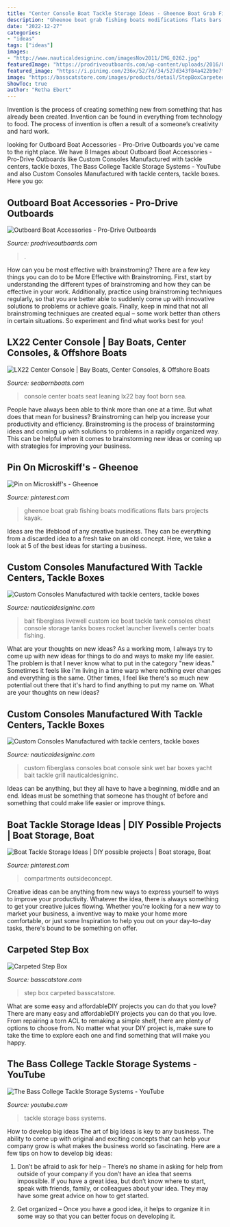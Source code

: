 ```yaml
---
title: "Center Console Boat Tackle Storage Ideas - Gheenoe Boat Grab Fishing Boats Modifications Flats Bars Projects Kayak"
description: "Gheenoe boat grab fishing boats modifications flats bars projects kayak"
date: "2022-12-27"
categories:
- "ideas"
tags: ["ideas"]
images:
- "http://www.nauticaldesigninc.com/imagesNov2011/IMG_0262.jpg"
featuredImage: "https://prodriveoutboards.com/wp-content/uploads/2016/02/boatacc_rodbox.jpg"
featured_image: "https://i.pinimg.com/236x/52/7d/34/527d343f84a422b9e7f77eb830ea013c.jpg"
image: "https://basscatstore.com/images/products/detail/StepBoxCarpeted02.JPG"
ShowToc: true
author: "Retha Ebert"
---
```



Invention is the process of creating something new from something that has already been created. Invention can be found in everything from technology to food. The process of invention is often a result of a someone’s creativity and hard work.

	

		
looking for Outboard Boat Accessories - Pro-Drive Outboards you've came to the right place. We have 8 Images about Outboard Boat Accessories - Pro-Drive Outboards like Custom Consoles Manufactured with tackle centers, tackle boxes, The Bass College Tackle Storage Systems - YouTube and also Custom Consoles Manufactured with tackle centers, tackle boxes. Here you go:
		
    
## Outboard Boat Accessories - Pro-Drive Outboards

<img loading=lazy src="https://prodriveoutboards.com/wp-content/uploads/2016/02/boatacc_rodbox.jpg" onerror="this.onerror=null;this.src='https://tse2.mm.bing.net/th?id=OIP.jCUR7B_5Ae1z3U2RGyHZLwHaFx&amp;pid=15.1';" alt="Outboard Boat Accessories - Pro-Drive Outboards">

_Source: prodriveoutboards.com_

>. 

	

How can you be most effective with brainstroming?
There are a few key things you can do to be More Effective with Brainstroming. First, start by understanding the different types of brainstroming and how they can be effective in your work. Additionally, practice using brainstroming techniques regularly, so that you are better able to suddenly come up with innovative solutions to problems or achieve goals. Finally, keep in mind that not all brainstroming techniques are created equal – some work better than others in certain situations. So experiment and find what works best for you!

    
## LX22 Center Console | Bay Boats, Center Consoles, &amp; Offshore Boats

<img loading=lazy src="https://www.seabornboats.com/wp-content/uploads/2017/11/center-console-boats-leaning-post-and-seat-combo.png" onerror="this.onerror=null;this.src='https://tse3.mm.bing.net/th?id=OIP.8EpQHCGg0HpKTmZkTzfZMgHaE7&amp;pid=15.1';" alt="LX22 Center Console | Bay Boats, Center Consoles, &amp; Offshore Boats">

_Source: seabornboats.com_

>console center boats seat leaning lx22 bay foot born sea. 

	

People have always been able to think more than one at a time. But what does that mean for business? Brainstroming can help you increase your productivity and efficiency. Brainstroming is the process of brainstorming ideas and coming up with solutions to problems in a rapidly organized way. This can be helpful when it comes to brainstorming new ideas or coming up with strategies for improving your business.

    
## Pin On Microskiff&#039;s - Gheenoe

<img loading=lazy src="https://i.pinimg.com/736x/df/24/c9/df24c94cd8bbfa179c7c0ab5774ae266--fishing-boats.jpg" onerror="this.onerror=null;this.src='https://tse1.mm.bing.net/th?id=OIP.Y_9I6UAq5WKCeFnvuQqswwHaJ3&amp;pid=15.1';" alt="Pin on Microskiff&#039;s - Gheenoe">

_Source: pinterest.com_

>gheenoe boat grab fishing boats modifications flats bars projects kayak. 

	

Ideas are the lifeblood of any creative business. They can be everything from a discarded idea to a fresh take on an old concept. Here, we take a look at 5 of the best ideas for starting a business.

    
## Custom Consoles Manufactured With Tackle Centers, Tackle Boxes

<img loading=lazy src="http://www.nauticaldesigninc.com/imagesNov2011/IMG_0262.jpg" onerror="this.onerror=null;this.src='https://tse1.mm.bing.net/th?id=OIP.LJkTBQoZdx4DgjHxJyr-rAHaI8&amp;pid=15.1';" alt="Custom Consoles Manufactured with tackle centers, tackle boxes">

_Source: nauticaldesigninc.com_

>bait fiberglass livewell custom ice boat tackle tank consoles chest console storage tanks boxes rocket launcher livewells center boats fishing. 

	

What are your thoughts on new ideas?
As a working mom, I always try to come up with new ideas for things to do and ways to make my life easier. The problem is that I never know what to put in the category "new ideas." Sometimes it feels like I'm living in a time warp where nothing ever changes and everything is the same. Other times, I feel like there's so much new potential out there that it's hard to find anything to put my name on. What are your thoughts on new ideas?

    
## Custom Consoles Manufactured With Tackle Centers, Tackle Boxes

<img loading=lazy src="https://www.nauticaldesigninc.com/images_2015_March/Sink-Grill-20150120_150928.jpg" onerror="this.onerror=null;this.src='https://tse1.mm.bing.net/th?id=OIP.0LnivCpr3FUZvZTys9LPZAHaF0&amp;pid=15.1';" alt="Custom Consoles Manufactured with tackle centers, tackle boxes">

_Source: nauticaldesigninc.com_

>custom fiberglass consoles boat console sink wet bar boxes yacht bait tackle grill nauticaldesigninc. 

	

Ideas can be anything, but they all have to have a beginning, middle and an end. Ideas must be something that someone has thought of before and something that could make life easier or improve things.

    
## Boat Tackle Storage Ideas | DIY Possible Projects | Boat Storage, Boat

<img loading=lazy src="https://i.pinimg.com/236x/52/7d/34/527d343f84a422b9e7f77eb830ea013c.jpg" onerror="this.onerror=null;this.src='https://tse1.mm.bing.net/th?id=OIP.fvL7xImDNg-euE4im9w0ugAAAA&amp;pid=15.1';" alt="Boat Tackle Storage Ideas | DIY possible projects | Boat storage, Boat">

_Source: pinterest.com_

>compartments outsideconcept. 

	

Creative ideas can be anything from new ways to express yourself to ways to improve your productivity. Whatever the idea, there is always something to get your creative juices flowing. Whether you're looking for a new way to market your business, a inventive way to make your home more comfortable, or just some Inspiration to help you out on your day-to-day tasks, there's bound to be something on offer.

    
## Carpeted Step Box

<img loading=lazy src="https://basscatstore.com/images/products/detail/StepBoxCarpeted02.JPG" onerror="this.onerror=null;this.src='https://tse2.mm.bing.net/th?id=OIP.zzItEJTOuf3IXZmht7e8yAHaFj&amp;pid=15.1';" alt="Carpeted Step Box">

_Source: basscatstore.com_

>step box carpeted basscatstore. 

	

What are some easy and affordableDIY projects you can do that you love?
There are many easy and affordableDIY projects you can do that you love. From repairing a torn ACL to remaking a simple shelf, there are plenty of options to choose from. No matter what your DIY project is, make sure to take the time to explore each one and find something that will make you happy.

    
## The Bass College Tackle Storage Systems - YouTube

<img loading=lazy src="http://i.ytimg.com/vi/t8qAkE38O8Y/maxresdefault.jpg" onerror="this.onerror=null;this.src='https://tse1.mm.bing.net/th?id=OIP.2rxqyrfoIDuQ-g0QUznmUwHaEK&amp;pid=15.1';" alt="The Bass College Tackle Storage Systems - YouTube">

_Source: youtube.com_

>tackle storage bass systems. 

	

How to develop big ideas
The art of big ideas is key to any business. The ability to come up with original and exciting concepts that can help your company grow is what makes the business world so fascinating. Here are a few tips on how to develop big ideas:
1. Don’t be afraid to ask for help – There’s no shame in asking for help from outside of your company if you don’t have an idea that seems impossible. If you have a great idea, but don’t know where to start, speak with friends, family, or colleagues about your idea. They may have some great advice on how to get started.

2. Get organized – Once you have a good idea, it helps to organize it in some way so that you can better focus on developing it.

